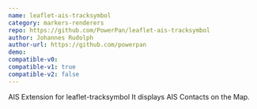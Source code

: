 ```yaml
---
name: leaflet-ais-tracksymbol
category: markers-renderers
repo: https://github.com/PowerPan/leaflet-ais-tracksymbol
author: Johannes Rudolph
author-url: https://github.com/powerpan
demo: 
compatible-v0:
compatible-v1: true
compatible-v2: false
---
```


AIS Extension for leaflet-tracksymbol It displays AIS Contacts on the Map.
